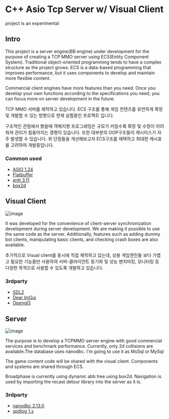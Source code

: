# C++ Asio Tcp Server w/ Visual Client
 project is an experimental
## Intro
This project is a server engine(BB engine) under development for the purpose of creating a TCP MMO server using ECS(Entity Component System).
Traditional object-oriented programming tends to have a complex structure as the project grows.
ECS is a data-based programming that improves performance, but it uses components to develop and maintain more flexible content.

Commercial client engines have more features than you need. Once you develop your own functions according to the specifications you need, you can focus more on server development in the future.

TCP MMO 서버를 제작하고 있습니다. ECS 구조를 통해 게임 컨텐츠를 유연하게 확장 및 개발할 수 있는 방향으로 현재 실험중인 프로젝트 입니다.

구조적인 관점에서 봤을때 객체지향 프로그래밍은 규모가 커질수록 확장 및 수정이 어려워져 관리가 힘들어지는 경향이 있습니다. 또한 대부분의 OOP구조들이 캐시미스가 자주 발생할 수 있습니다. 위 단점들을 개선해보고자 ECS구조를 채택하고 최대한 캐시효율 고려하여 개발중입니다.

### Common used
- [ASIO 1.24](https://www.boost.org/doc/libs/1_81_0/doc/html/boost_asio.html)
- [Flatbuffer](https://google.github.io/flatbuffers/)
- [entt 3.11](https://github.com/skypjack/entt)
- [box2d](https://box2d.org/)
## Visual Client
![image](https://user-images.githubusercontent.com/101116747/224535294-11481ca8-87a1-4240-adba-2866c6ec096b.png)

It was developed for the convenience of client-server synchronization development during server development.
We are making it possible to use the same code as the server.
Additionally, features such as adding dummy bot clients, manipulating basic clients, and checking crash boxes are also available.

추가적으로 Visual client를 동시에 직접 제작하고 있는데, 상용 게임엔진들 보다 가볍고 필요한 기능들만 사용하여 서버-클라이언트 동기화 및 성능 벤치마킹, 모니터링 등 다양한 목적으로 사용할 수 있도록 개발하고 있습니다.

### 3rdparty
- [SDL2](https://github.com/ocornut/imgui)
- [Dear ImGui](https://github.com/ocornut/imgui)
- [Opengl3](https://github.com/ocornut/imgui)
## Server
![image](https://user-images.githubusercontent.com/101116747/224535326-f43fb51f-722d-4135-af23-2d29ab4592b8.png)

The purpose is to develop a TCPMMO server engine with good commercial services and benchmark performance.
Currently, only 2d collisions are available.The database uses nanodbc. I'm going to use it as MsSql or MySql

The game content code will be shared with the visual client. Components and systems are shared through ECS.

Broadphase is currently using dynamic abb tree using box2d. Navigation is used by importing the recast detour library into the server as it is.

### 3rdparty
- [nanodbc 2.13.0](https://github.com/nanodbc/nanodbc)
- [spdlog 1.x](https://github.com/gabime/spdlog)
